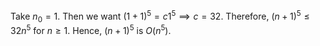 Take $n_0 = 1$. Then we want $(1+1)^5 = c 1^5 \implies c = 32$. Therefore, $(n+1)^5 \leq 32n^5$ for $n \geq 1$.
Hence, $(n+1)^5$ is $O(n^5)$.
